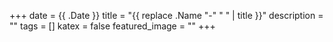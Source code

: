+++
date = {{ .Date }}
title = "{{ replace .Name "-" " " | title }}"
description = ""
tags = []
katex = false
featured_image = ""
+++
